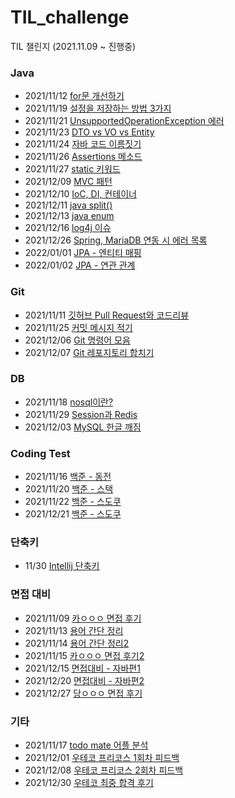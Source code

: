 # TIL_challenge
TIL 챌린지 (2021.11.09 ~ 진행중)

### Java
- 2021/11/12 [for문 개선하기](https://github.com/yeon-06/TIL_challenge/blob/main/2021_2021/11/211112_for%EB%AC%B8_%EA%B0%9C%EC%84%A0%ED%95%98%EA%B8%B0.md)  
- 2021/11/19 [설정을 저장하는 방법 3가지](https://github.com/yeon-06/TIL_challenge/blob/main/2021_2021/11/211119_how_to_save_setting.md)
- 2021/11/21 [UnsupportedOperationException 에러](https://github.com/yeon-06/TIL_challenge/blob/main/2021_2021/11/211121_UnsupportedOperationException.md)
- 2021/11/23 [DTO vs VO vs Entity](https://github.com/yeon-06/TIL_challenge/blob/main/2021_2021/11/211123_DTO_VO_Entity.md)
- 2021/11/24 [자바 코드 이름짓기](https://github.com/yeon-06/TIL_challenge/blob/main/2021_2021/11/211124_Naming_Code.md)
- 2021/11/26 [Assertions 메소드](https://github.com/yeon-06/TIL_challenge/blob/main/2021_2021/11/211126_Assertions.md)
- 2021/11/27 [static 키워드](https://github.com/yeon-06/TIL_challenge/blob/main/2021_2021/11/211127_static.md)
- 2021/12/09 [MVC 패턴](https://github.com/yeon-06/TIL_challenge/blob/main/2021_12/mvc_pattern.md)
- 2021/12/10 [IoC, DI, 컨테이너](https://github.com/yeon-06/TIL_challenge/blob/main/2021_12/IoC_DI_Container.md)
- 2021/12/11 [java split()](https://github.com/yeon-06/TIL_challenge/blob/main/2021_12/java_split.md)
- 2021/12/13 [java enum](https://github.com/yeon-06/TIL_challenge/blob/main/2021_12/java_enum.md)
- 2021/12/16 [log4j 이슈](https://github.com/yeon-06/TIL_challenge/blob/main/2021_12/log4j_issue.md)
- 2021/12/26 [Spring, MariaDB 연동 시 에러 목록](https://github.com/yeon-06/TIL_challenge/blob/main/2021_12/spring_connect_with_mariadb.md)
- 2022/01/01 [JPA - 엔티티 매핑](https://github.com/yeon-06/TIL_challenge/blob/main/2022_01/JPA_Entity_Mapping.md)
- 2022/01/02 [JPA - 연관 관계](https://github.com/yeon-06/TIL_challenge/blob/main/2022_01/JPA_relationship.md)

### Git
- 2021/11/11 [깃허브 Pull Request와 코드리뷰](https://github.com/yeon-06/TIL_challenge/blob/main/2021_2021/11/211111_GitHub%EC%99%80_%EC%BD%94%EB%93%9C%EB%A6%AC%EB%B7%B0.md)  
- 2021/11/25 [커밋 메시지 적기](https://github.com/yeon-06/TIL_challenge/blob/main/2021_2021/11/211125_commit_message.md)
- 2021/12/06 [Git 명령어 모음](https://github.com/yeon-06/TIL_challenge/blob/main/2021_12/git_command.md)
- 2021/12/07 [Git 레포지토리 합치기](https://github.com/yeon-06/TIL_challenge/blob/main/2021_12/git_subtree.md)

### DB
- 2021/11/18 [nosql이란?](https://github.com/yeon-06/TIL_challenge/blob/main/2021_2021/11/211118_what_is_nosql.md)
- 2021/11/29 [Session과 Redis](https://github.com/yeon-06/TIL_challenge/blob/main/2021_2021/11/211129_Session_Redis.md)
- 2021/12/03 [MySQL 한글 깨짐](https://github.com/yeon-06/TIL_challenge/blob/main/2021_12/mysql_utf8.md)

### Coding Test
- 2021/11/16 [백준 - 동전](https://github.com/yeon-06/TIL_challenge/blob/main/2021_2021/11/211116_%EB%B0%B1%EC%A4%80_%EB%8F%99%EC%A0%840.md)
- 2021/11/20 [백준 - 스택](https://github.com/yeon-06/TIL_challenge/blob/main/2021_2021/11/211120_backjun_10828.md)
- 2021/11/22 [백준 - 스도쿠](https://github.com/yeon-06/TIL_challenge/blob/main/2021_2021/11/211122_backjun_2580.md)
- 2021/12/21 [백준 - 스도쿠](https://github.com/yeon-06/TIL_challenge/blob/main/2021_2021/12/programmers_find_prim_number.md)

### 단축키
- 11/30 [Intellij 단축키](https://github.com/yeon-06/TIL_challenge/blob/main/2021_2021/11/211130_intelliJ_shortCut.md)

### 면접 대비
- 2021/11/09 [카ㅇㅇㅇ 면접 후기](https://github.com/yeon-06/TIL_challenge/blob/main/2021_2021/11/211109_%EC%B2%AB_%EC%98%A8%EB%9D%BC%EC%9D%B8%EB%A9%B4%EC%A0%91_%ED%9B%84%EA%B8%B0.md)
- 2021/11/13 [용어 간단 정리](https://github.com/yeon-06/TIL_challenge/blob/main/2021_2021/11/211113_%EB%A9%B4%EC%A0%91%EB%8C%80%EB%B9%84_%EA%B0%84%EB%8B%A8%EC%A0%95%EB%A6%AC.md)  
- 2021/11/14 [용어 간단 정리2](https://github.com/yeon-06/TIL_challenge/blob/main/2021_2021/11/211114_%EB%A9%B4%EC%A0%91%EB%8C%80%EB%B9%84_%EA%B0%84%EB%8B%A8%EC%A0%95%EB%A6%AC2.md)
- 2021/11/15 [카ㅇㅇㅇ 면접 후기2](https://github.com/yeon-06/TIL_challenge/blob/main/2021_2021/11/211115_%EB%A9%B4%EC%A0%91_%ED%9B%84%EA%B8%B02.md)
- 2021/12/15 [면접대비 - 자바편1](https://github.com/yeon-06/TIL_challenge/blob/main/2021_12/java_interview1.md)
- 2021/12/20 [면접대비 - 자바편2](https://github.com/yeon-06/TIL_challenge/blob/main/2021_12/java_interview2.md)
- 2021/12/27 [당ㅇㅇㅇ 면접 후기](https://github.com/yeon-06/TIL_challenge/blob/main/2021_12/carrot_interview.md)

### 기타
- 2021/11/17 [todo mate 어플 분석](https://github.com/yeon-06/TIL_challenge/blob/main/2021_2021/11/211117_todo_project.md)
- 2021/12/01 [우테코 프리코스 1회차 피드백](https://github.com/yeon-06/TIL_challenge/blob/main/2021_12/wooteco_precourse1_feedback.md)
- 2021/12/08 [우테코 프리코스 2회차 피드백](https://github.com/yeon-06/TIL_challenge/blob/main/2021_12/wooteco_precourse2_feedback.md)
- 2021/12/30 [우테코 최중 합격 후기](https://github.com/yeon-06/TIL_challenge/blob/main/december/wooteco_precourse_final.md)